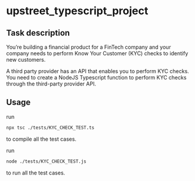 # upstreet_typescript_project

## Task description
You’re building a financial product for a FinTech company and your company needs to
perform Know Your Customer (KYC) checks to identify new customers.

A third party provider has an API that enables you to perform KYC checks.
You need to create a NodeJS Typescript function to perform KYC checks through the
third-party provider API.

## Usage

run 

```bash
npx tsc ./tests/KYC_CHECK_TEST.ts
```

to compile all the test cases.

run 

```bash
node ./tests/KYC_CHECK_TEST.js
```

to run all the test cases.